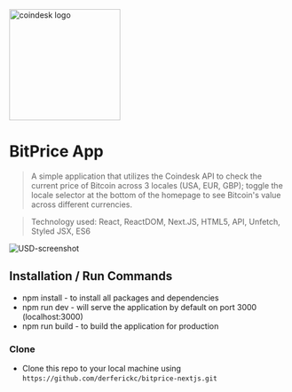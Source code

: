 <img src="https://firebasestorage.googleapis.com/v0/b/pixabay-search-app.appspot.com/o/coinbase-logo.png?alt=media&token=5557492c-b5d3-4879-bef8-5201309f492d" title="coindesk logo" alt="coindesk logo" width="200">

# BitPrice App 

> A simple application that utilizes the Coindesk API to check the current price of Bitcoin across 3 locales (USA, EUR, GBP); toggle the locale selector at the bottom of the homepage to see Bitcoin's value across different currencies.

> Technology used: React, ReactDOM, Next.JS, HTML5, API, Unfetch, Styled JSX, ES6

<img src="https://firebasestorage.googleapis.com/v0/b/pixabay-search-app.appspot.com/o/bitprice-screenshot.png?alt=media&token=b1435c0c-aa75-48ee-b47a-1cb4a45bc72b" title="USD screenshot" alt="USD-screenshot">

## Installation / Run Commands

- npm install - to install all packages and dependencies
- npm run dev - will serve the application by default on port 3000 (localhost:3000)
- npm run build - to build the application for production

### Clone

- Clone this repo to your local machine using `https://github.com/derferickc/bitprice-nextjs.git`

